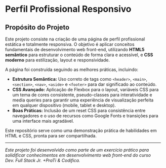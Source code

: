 # Perfil Profissional Responsivo

## Propósito do Projeto

Este projeto consiste na criação de uma página de perfil profissional estática e totalmente responsiva. O objetivo é aplicar conceitos fundamentais de desenvolvimento web front-end, utilizando **HTML5 semântico** para estruturar o conteúdo de forma clara e acessível, e **CSS moderno** para estilização, layout e responsividade.

A página foi construída seguindo as melhores práticas, incluindo:
-   **Estrutura Semântica:** Uso correto de tags como `<header>`, `<main>`, `<section>`, `<nav>`, `<aside>` e `<footer>` para dar significado ao conteúdo.
-   **CSS Avançado:** Aplicação de Flexbox para o layout, variáveis CSS para um tema de cores consistente, pseudo-classes para interatividade e media queries para garantir uma experiência de visualização perfeita em qualquer dispositivo (mobile, tablet e desktop).
-   **Boas Práticas:** Inclusão de um reset CSS para consistência entre navegadores e o uso de recursos como Google Fonts e transições para uma interface mais agradável.

Este repositório serve como uma demonstração prática de habilidades em HTML e CSS, pronta para ser compartilhada.

---
*Este projeto foi desenvolvido como parte de um exercício prático para solidificar conhecimentos em desenvolvimento web front-end do curso Dev. Full Stack Jr. +PraTi & Codifica.*